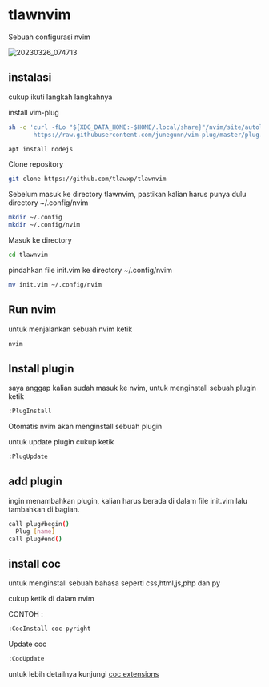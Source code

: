 # tlawnvim

Sebuah configurasi nvim

![20230326_074713](https://user-images.githubusercontent.com/101454769/227749296-995edd92-dcfd-4b2b-8db2-60d2304a9181.gif)

## instalasi

cukup ikuti langkah langkahnya

install vim-plug
```bash
sh -c 'curl -fLo "${XDG_DATA_HOME:-$HOME/.local/share}"/nvim/site/autoload/plug.vim --create-dirs \
       https://raw.githubusercontent.com/junegunn/vim-plug/master/plug.vim'

```
```bash
apt install nodejs
```
Clone repository
```bash
git clone https://github.com/tlawxp/tlawnvim
```
Sebelum masuk ke directory tlawnvim, pastikan kalian harus punya dulu directory ~/.config/nvim
```bash
mkdir ~/.config
mkdir ~/.config/nvim
```
Masuk ke directory
```bash
cd tlawnvim
```
pindahkan file init.vim ke directory ~/.config/nvim
```bash
mv init.vim ~/.config/nvim
```

## Run nvim

untuk menjalankan sebuah nvim ketik
```bash
nvim
```

## Install plugin

saya anggap kalian sudah masuk ke nvim, untuk menginstall sebuah plugin ketik
```bash
:PlugInstall
```
Otomatis nvim akan menginstall sebuah plugin

untuk update plugin cukup ketik
```bash
:PlugUpdate
```


## add plugin

ingin menambahkan plugin, kalian harus berada di dalam file init.vim lalu tambahkan di bagian.
```bash
call plug#begin()
  Plug [name]
call plug#end()
```

## install coc

untuk menginstall sebuah bahasa seperti css,html,js,php dan py

cukup ketik di dalam nvim

CONTOH : 
```bash
:CocInstall coc-pyright
```
Update coc
```bash
:CocUpdate
```
untuk lebih detailnya kunjungi <a href="https://github.com/neoclide/coc.nvim/wiki/Using-coc-extensions">coc extensions</a>
